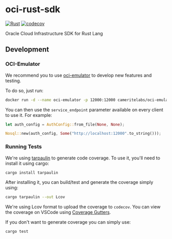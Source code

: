 # oci-rust-sdk

[![Rust](https://github.com/digital-divas/oci-rust-sdk/actions/workflows/rust.yml/badge.svg)](https://github.com/digital-divas/oci-rust-sdk/actions/workflows/rust.yml)
[![codecov](https://codecov.io/gh/digital-divas/oci-rust-sdk/branch/master/graph/badge.svg?token=XJJXHENTK4)](https://codecov.io/gh/digital-divas/oci-rust-sdk)

 Oracle Cloud Infrastructure SDK for Rust Lang 

## Development

### OCI-Emulator

We recommend you to use [oci-emulator](https://github.com/cameritelabs/oci-emulator) to develop new features and testing.

To do so, just run:

```bash
docker run -d --name oci-emulator -p 12000:12000 cameritelabs/oci-emulator:latest
```

You can then use the `service_endpoint` parameter available on every client to use it. For example:

```rust
let auth_config = AuthConfig::from_file(None, None);

Nosql::new(auth_config, Some("http://localhost:12000".to_string()));
```

### Running Tests

We're using [tarpaulin](https://github.com/xd009642/tarpaulin) to generate code coverage.
To use it, you'll need to install it using cargo:

```bash
cargo install tarpaulin
```

After installing it, you can build/test and generate the coverage simply using:

```bash
cargo tarpaulin --out Lcov
```

We're using Lcov format to upload the coverage to `codecov`.
You can view the coverage on VSCode using [Coverage Gutters](https://marketplace.visualstudio.com/items?itemName=ryanluker.vscode-coverage-gutters).

If you don't want to generate coverage you can simply use:

```bash
cargo test
```
